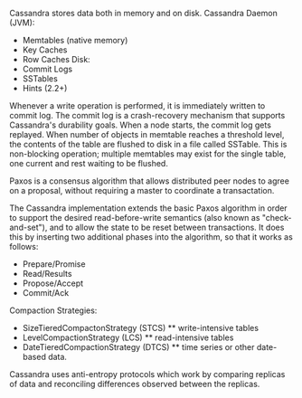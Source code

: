 Cassandra stores data both in memory and on disk.
Cassandra Daemon (JVM):
* Memtables (native memory)
* Key Caches
* Row Caches
Disk:
* Commit Logs
* SSTables
* Hints (2.2+)

Whenever a write operation is performed, it is immediately written to commit log. The commit log is a crash-recovery mechanism that supports Cassandra's durability goals.
When a node starts, the commit log gets replayed.
When number of objects in memtable reaches a threshold level, the contents of the table are flushed to disk in a file called SSTable. This is non-blocking operation; multiple memtables may exist for the single table, one current and rest waiting to be flushed.

Paxos is a consensus algorithm that allows distributed peer nodes to agree on a proposal, without requiring a master to coordinate a transactation.

The Cassandra implementation extends the basic Paxos algorithm in order to support the desired read-before-write semantics (also known as "check-and-set"), and to allow the state to be reset between transactions. It does this by inserting two additional phases into the algorithm, so that it works as follows:
* Prepare/Promise
* Read/Results
* Propose/Accept
* Commit/Ack

Compaction Strategies:
* SizeTieredCompactonStrategy (STCS)
  ** write-intensive tables
* LevelCompactionStrategy (LCS)
  ** read-intensive tables
* DateTieredCompactionStrategy (DTCS)
  ** time series or other date-based data.

Cassandra uses anti-entropy protocols which work by comparing replicas of data and reconciling differences observed between the replicas.
